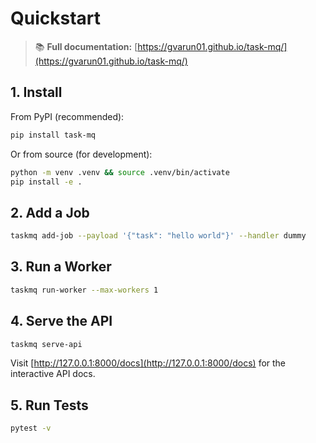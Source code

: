# Quickstart

> 📚 **Full documentation:** [https://gvarun01.github.io/task-mq/](https://gvarun01.github.io/task-mq/)

## 1. Install

From PyPI (recommended):
```bash
pip install task-mq
```

Or from source (for development):
```bash
python -m venv .venv && source .venv/bin/activate
pip install -e .
```

## 2. Add a Job

```bash
taskmq add-job --payload '{"task": "hello world"}' --handler dummy
```

## 3. Run a Worker

```bash
taskmq run-worker --max-workers 1
```

## 4. Serve the API

```bash
taskmq serve-api
```

Visit [http://127.0.0.1:8000/docs](http://127.0.0.1:8000/docs) for the interactive API docs.

## 5. Run Tests

```bash
pytest -v
``` 